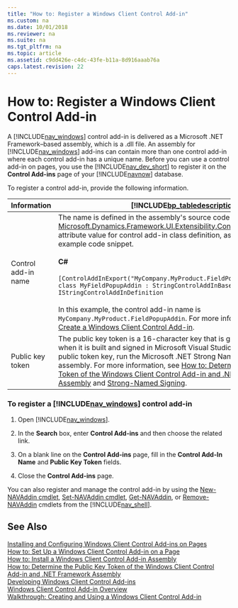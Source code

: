 ```yaml
---
title: "How to: Register a Windows Client Control Add-in"
ms.custom: na
ms.date: 10/01/2018
ms.reviewer: na
ms.suite: na
ms.tgt_pltfrm: na
ms.topic: article
ms.assetid: c9dd426e-c4dc-43fe-b11a-8d916aaab76a
caps.latest.revision: 22
---
```

# How to: Register a Windows Client Control Add-in
A [!INCLUDE[nav_windows](includes/nav_windows_md.md)] control add-in is delivered as a Microsoft .NET Framework–based assembly, which is a .dll file. An assembly for [!INCLUDE[nav_windows](includes/nav_windows_md.md)] add-ins can contain more than one control add-in where each control add-in has a unique name. Before you can use a control add-in on pages, you use the [!INCLUDE[nav_dev_short](includes/nav_dev_short_md.md)] to register it on the **Control Add-ins** page of your [!INCLUDE[navnow](includes/navnow_md.md)] database.  
  
 To register a control add-in, provide the following information.  
  
|Information|[!INCLUDE[bp_tabledescription](includes/bp_tabledescription_md.md)]|  
|-----------------|---------------------------------------|  
|Control add-in name|The name is defined in the assembly's source code by the [Microsoft.Dynamics.Framework.UI.Extensibility.ControlAddInExportAttribute](assetId:///T:Microsoft.Dynamics.Framework.UI.Extensibility.ControlAddInExportAttribute) attribute value for control add-in class definition, as shown in the following example code snippet.<br /><br /> **C\#**<br /><br /> `[ControlAddInExport("MyCompany.MyProduct.FieldPopupAddin")] public class MyFieldPopupAddin : StringControlAddInBase, IStringControlAddInDefinition`<br /><br /> In this example, the control add-in name is `MyCompany.MyProduct.FieldPopupAddin`. For more information, see [How to: Create a Windows Client Control Add-in](How-to--Create-a-Windows-Client-Control-Add-in.md).|  
|Public key token|The public key token is a 16-character key that is given to the assembly when it is built and signed in Microsoft Visual Studio. To determine the public token key, run the Microsoft .NET Strong Name Utility \(sn.exe\) on the assembly. For more information, see [How to: Determine the Public Key Token of the Windows Client Control Add-in and .NET Framework Assembly](How-to--Determine-the-Public-Key-Token-of-the-Windows-Client-Control-Add-in-and-.NET-Framework-Assembly.md) and [Strong-Named Signing](https://go.microsoft.com/fwlink/?LinkID=150201&clcid=0x409).|  
  
### To register a [!INCLUDE[nav_windows](includes/nav_windows_md.md)] control add-in  
  
1.  Open [!INCLUDE[nav_windows](includes/nav_windows_md.md)].  
  
2.  In the **Search** box, enter **Control Add-ins** and then choose the related link.  
  
3.  On a blank line on the **Control Add-ins** page, fill in the **Control Add-In Name** and **Public Key Token** fields.  
  
4.  Close the **Control Add-ins** page.  
  
 You can also register and manage the control add-in by using the [New-NAVAddin cmdlet](https://go.microsoft.com/fwlink/?LinkID=521781), [Set-NAVAddin cmdlet](https://go.microsoft.com/fwlink/?LinkID=521784), [Get-NAVAddin](https://go.microsoft.com/fwlink/?LinkID=521782), or [Remove-NAVAddin](https://go.microsoft.com/fwlink/?LinkID=521783) cmdlets from the [!INCLUDE[nav_shell](includes/nav_shell_md.md)].  
  
## See Also  
 [Installing and Configuring Windows Client Control Add-ins on Pages](Installing-and-Configuring-Windows-Client-Control-Add-ins-on-Pages.md)   
 [How to: Set Up a Windows Client Control Add-in on a Page](How-to--Set-Up-a-Windows-Client-Control-Add-in-on-a-Page.md)   
 [How to: Install a Windows Client Control Add-in Assembly](How-to--Install-a-Windows-Client-Control-Add-in-Assembly.md)   
 [How to: Determine the Public Key Token of the Windows Client Control Add-in and .NET Framework Assembly](How-to--Determine-the-Public-Key-Token-of-the-Windows-Client-Control-Add-in-and-.NET-Framework-Assembly.md)   
 [Developing Windows Client Control Add-ins](Developing-Windows-Client-Control-Add-ins.md)   
 [Windows Client Control Add-in Overview](Windows-Client-Control-Add-in-Overview.md)   
 [Walkthrough: Creating and Using a Windows Client Control Add-in](Walkthrough--Creating-and-Using-a-Windows-Client-Control-Add-in.md)
